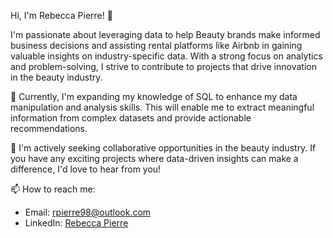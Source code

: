 Hi, I'm Rebecca Pierre! 👋

I'm passionate about leveraging data to help Beauty brands make informed business decisions and assisting rental platforms like Airbnb in gaining valuable insights on industry-specific data. With a strong focus on analytics and problem-solving, I strive to contribute to projects that drive innovation in the beauty industry.

🌱 Currently, I'm expanding my knowledge of SQL to enhance my data manipulation and analysis skills. This will enable me to extract meaningful information from complex datasets and provide actionable recommendations.

💞️ I'm actively seeking collaborative opportunities in the beauty industry. If you have any exciting projects where data-driven insights can make a difference, I'd love to hear from you!

📫 How to reach me:
- Email: [rpierre98@outlook.com](mailto:rpierre98@outlook.com)
- LinkedIn: [Rebecca Pierre](https://www.linkedin.com/in/r-pierre/)



<!---
Rpierre98/Rpierre98 is a ✨ special ✨ repository because its `README.md` (this file) appears on your GitHub profile.
You can click the Preview link to take a look at your changes.
--->
